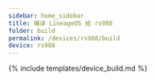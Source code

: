 ```yaml
---
sidebar: home_sidebar
title: 编译 LineageOS 给 rs988
folder: build
permalink: /devices/rs988/build
device: rs988
---
```

{% include templates/device_build.md %}
